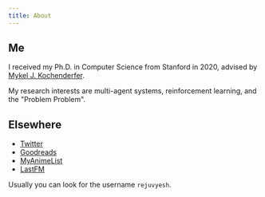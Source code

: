 ```yaml
---
title: About
---
```


## Me

I received my Ph.D. in Computer Science from Stanford in 2020, advised by [Mykel J. Kochenderfer](http://mykel.kochenderfer.com/).

My research interests are multi-agent systems, reinforcement learning, and the "Problem Problem".

## Elsewhere

- [Twitter](http://twitter.com/rejuvyesh)
- [Goodreads](http://goodreads.com/rejuvyesh)
- [MyAnimeList](http://myanimelist.net/profile/rejuvyesh)
- [LastFM](http://last.fm/user/rejuvyesh)

Usually you can look for the username `rejuvyesh`.
